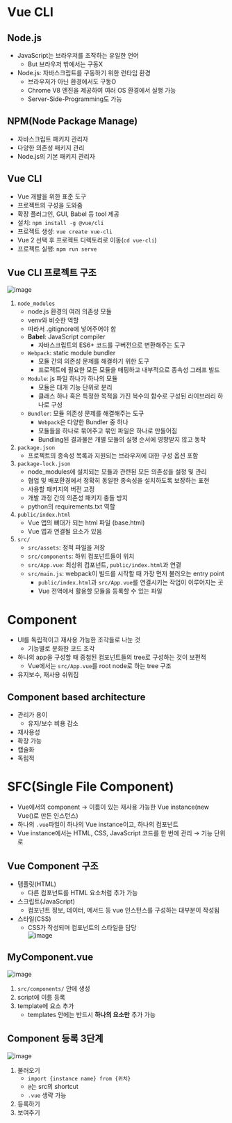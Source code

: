 # Vue CLI
## Node.js
- JavaScript는 브라우저를 조작하는 유일한 언어
  - But 브라우저 밖에서는 구동X
- Node.js: 자바스크립트를 구동하기 위한 런타임 환경
  - 브라우저가 아닌 환경에서도 구동O
  - Chrome V8 엔진을 제공하여 여러 OS 환경에서 실행 가능
  - Server-Side-Programming도 가능

## NPM(Node Package Manage)
- 자바스크립트 패키지 관리자
- 다양한 의존성 패키지 관리
- Node.js의 기본 패키지 관리자

## Vue CLI
- Vue 개발을 위한 표준 도구
- 프로젝트의 구성을 도와줌
- 확장 플러그인, GUI, Babel 등 tool 제공
- 설치: `npm install -g @vue/cli`
- 프로젝트 생성: `vue create vue-cli`
- Vue 2 선택 후 프로젝트 디렉토리로 이동(`cd vue-cli`)
- 프로젝트 실행: `npm run serve`

## Vue CLI 프로젝트 구조
![image](https://user-images.githubusercontent.com/108309396/235568336-66e9475d-8321-4455-bd32-d338bcf3ff63.png)
1. `node_modules`
   - node.js 환경의 여러 의존성 모듈
   - venv와 비슷한 역할
   - 따라서 .gitignore에 넣어주어야 함
   - **Babel**: JavaScript compiler
     - 자바스크립트의 ES6+ 코드를 구버전으로 변환해주는 도구
   - `Webpack`: static module bundler
     - 모듈 간의 의존성 문제를 해결하기 위한 도구
     - 프로젝트에 필요한 모든 모듈을 매핑하고 내부적으로 종속성 그래프 빌드
   - `Module`: js 파일 하나가 하나의 모듈
     - 모듈은 대개 기능 단위로 분리
     - 클래스 하나 혹은 특정한 목적을 가진 복수의 함수로 구성된 라이브러리 하나로 구성
   - `Bundler`: 모듈 의존성 문제를 해결해주는 도구
     - `Webpack`은 다양한 Bundler 중 하나
     - 모듈들을 하나로 묶어주고 묶인 파일은 하나로 만들어짐
     - Bundling된 결과물은 개별 모듈의 실행 순서에 영향받지 않고 동작
2. `package.json`
   - 프로젝트의 종속성 목록과 지원되는 브라우저에 대한 구성 옵션 포함
3. `package-lock.json`
   - node_modules에 설치되는 모듈과 관련된 모든 의존성을 설정 및 관리
   - 협업 및 배포환경에서 정확히 동일한 종속성을 설치하도록 보장하는 표현
   - 사용할 패키지의 버전 고정
   - 개발 과정 간의 의존성 패키지 충돌 방지
   - python의 requirements.txt 역할
4. `public/index.html`
   - Vue 앱의 뼈대가 되는 html 파일 (base.html)
   - Vue 앱과 연결될 요소가 있음
5. `src/`
   - `src/assets`: 정적 파일을 저장
   - `src/components`: 하위 컴포넌트들이 위치
   - `src/App.vue`: 최상위 컴포넌트, `public/index.html`과 연결
   - `src/main.js`: webpack이 빌드를 시작할 때 가장 먼저 불러오는 entry point
     - `public/index.html`과 `src/App.vue`를 연결시키는 작업이 이루어지는 곳
     - Vue 전역에서 활용할 모듈을 등록할 수 있는 파일


# Component
- UI를 독립적이고 재사용 가능한 조각들로 나눈 것
  - 기능별로 분화한 코드 조각
- 하나의 app을 구성할 때 중첩된 컴포넌트들의 tree로 구성하는 것이 보편적
  - Vue에서는 `src/App.vue`를 root node로 하는 tree 구조
- 유지보수, 재사용 쉬워짐

## Component based architecture
- 관리가 용이
  - 유지/보수 비용 감소
- 재사용성
- 확장 가능
- 캡슐화
- 독립적


# SFC(Single File Component)
- Vue에서의 component &rarr; 이름이 있는 재사용 가능한 Vue instance(new Vue()로 만든 인스턴스)
- 하나의 `.vue`파일이 하나의 Vue instance이고, 하나의 컴포넌트
- Vue instance에서는 HTML, CSS, JavaScript 코드를 한 번에 관리 &rarr; 기능 단위로

## Vue Component 구조
- 템플릿(HTML)
  - 다른 컴포넌트를 HTML 요소처럼 추가 가능
- 스크립트(JavaScript)
  - 컴포넌트 정보, 데이터, 메서드 등 vue 인스턴스를 구성하는 대부분이 작성됨
- 스타일(CSS)
  - CSS가 작성되며 컴포넌트의 스타일을 담당  
  ![image](https://user-images.githubusercontent.com/108309396/235570095-bad482f3-6997-41d3-a5a8-a3147ea07426.png)


## MyComponent.vue
![image](https://user-images.githubusercontent.com/108309396/235570489-e7350dca-6fbb-4687-929a-3c0884cf20d1.png)
1. `src/components/` 안에 생성
2. script에 이름 등록
3. template에 요소 추가
   - templates 안에는 반드시 **하나의 요소만** 추가 가능

## Component 등록 3단계
![image](https://user-images.githubusercontent.com/108309396/235570738-91d9462d-7c10-4bf3-a040-34534dda0cde.png)
1. 불러오기
   - `import {instance name} from {위치}`
   - `@`는 src의 shortcut
   - `.vue` 생략 가능
2. 등록하기
3. 보여주기